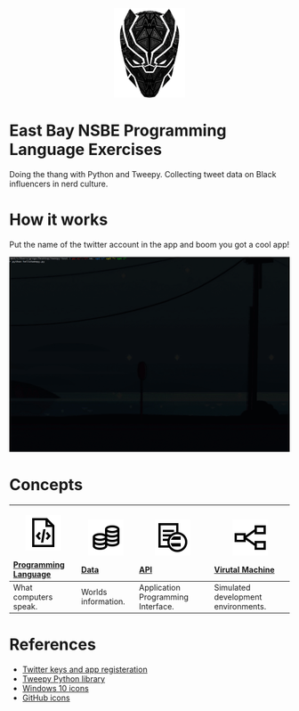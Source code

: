 <p align="center"><img src="imgs/md/tchalla.png" width="128"></p>

# East Bay NSBE Programming Language Exercises
Doing the thang with Python and Tweepy. Collecting tweet data on Black influencers in nerd culture.

# How it works
Put the name of the twitter account in the app and boom you got a cool app!

<p align="center"><img src="imgs/md/demo.gif" width="1000"></p>

# Concepts
| <p align="center"><img src="imgs/md/code-file.svg" width="64"></p> [Programming Language](Assets/HoloToolkit/Input/README.md) | <p align="center"><img src="imgs/md/resources.svg" width="64"></p> [Data](Assets/HoloToolkit/Sharing/README.md) | <p align="center"><img src="imgs/md/generics.svg" width="64"></p> [API](Assets/HoloToolkit/SpatialMapping/README.md) | <p align="center"><img src="imgs/md/linq.svg" width="64"></p> [Virutal Machine](Assets/HoloToolkit/SpatialUnderstanding/README.md)
| :- | :- | :- | :- |
| What computers speak. | Worlds information. | Application Programming Interface. | Simulated development environments. |

# References
- [Twitter keys and app registeration](https://apps.twitter.com/)
- [Tweepy Python library](https://github.com/tweepy/tweepy)
- [Windows 10 icons](https://graphicburger.com/200-windows-10-icons/)
- [GitHub icons](https://gist.github.com/rxaviers/7360908)

